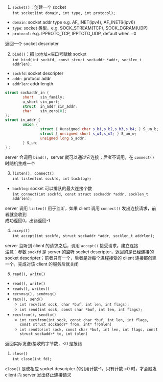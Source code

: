 1. `socket()`：创建一个 socket  
`int socket(int domain, int type, int protocol);`  
- `domain`: socket addr type e.g. AF_INET(ipv4), AF_INET6(ipv6)  
- `type`: socket 类型，e.g. SOCK_STREAM(TCP), SOCK_DGRAM(UDP)  
- `protocol`: e.g. IPPROTO_TCP, IPPTOTO_UDP, default when =0

返回一个 socket descripter

2. `bind()`：把 ip地址+端口号赋给 socket  
`int bind(int sockfd, const struct sockaddr *addr, socklen_t addrlen);`  
- `sockfd`: socket descripter
- `addr`: protocol addr
- `addrlen`: addr length

```c++
struct sockaddr_in {
        short   sin_family;
        u_short sin_port;
        struct  in_addr sin_addr;
        char    sin_zero[8];
};
struct in_addr {
        union {
                struct { Uunsigned char s_b1,s_b2,s_b3,s_b4; } S_un_b;
                struct { unsigned short s_w1,s_w2; } S_un_w;
                unsigned long S_addr;
        } S_un;
}；
```

server 会调用 `bind()`，server 就可以通过它连接；后者不调用，在 `connect()` 时随机生成一个

3. `listen(), connect()`  
`int listen(int sockfd, int backlog);`  
- `backlog`: socket 可以排队的最大连接个数  
`int connect(int sockfd, const struct sockaddr *addr, socklen_t addrlen);`  

server 调用 `listen()` 用于监听，如果 client 调用 `connect()` 发出连接请求，前者就会收到  
成功返回0，出错返回-1

4. `accept()`  
`int accept(int sockfd, struct sockaddr *addr, socklen_t addrlen);`  

server 监听到 client 的请求之后，调用 `accept()` 接受请求，建立连接  
注意：参数 `sockfd` 是 server 的监听 socket descripter，返回的是已经连接的 socket descripter；前者只有一个，后者是对每个进程接受的 client 连接都创建一个，完成对该 client 的服务后就关闭  

5. `read(), write()`  
- `read(), write()`
- `readv(), writev()`
- `recvmsg(), sendmsg()`
- `recv(), send()`  
  - `int recv(int sock, char *buf, int len, int flags);`
  - `int send(int sock, const char *buf, int len, int flags);`
- `recvfrom(), sendto()`
  - `int recvfrom(int sock, const char *buf, int len, int flags, const struct sockaddr* from, int* fromlen)`
  - `int sendto(int sock, const char *buf, int len, int flags, const struct sockaddr* to, int tolen)`

返回实际发送/接收的字节数，<0 是报错

1. `close()`  
`int close(int fd);`  

`close()` 是使相应 socket descripter 的引用计数-1，只有计数 =0 时，才会触发 client 向 server 发出终止连接请求